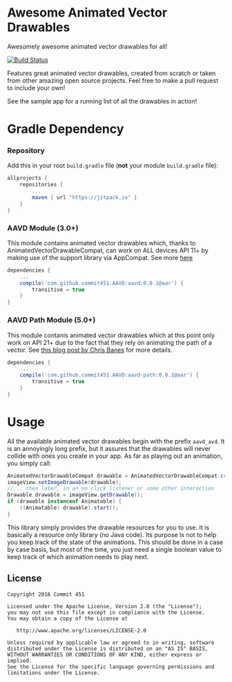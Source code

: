 # Awesome Animated Vector Drawables
Awesomely awesome animated vector drawables for all!

[![Build Status](https://travis-ci.org/Commit451/AAVD.svg?branch=master)](https://travis-ci.org/Commit451/AAVD)

Features great animated vector drawables, created from scratch or taken from other amazing open source projects. Feel free to make a pull request to include your own!

See the sample app for a running list of all the drawables in action!

# Gradle Dependency

### Repository

Add this in your root `build.gradle` file (**not** your module `build.gradle` file):

```gradle
allprojects {
	repositories {
		...
		maven { url "https://jitpack.io" }
	}
}
```

### AAVD Module (3.0+)
This module contains animated vector drawables which, thanks to AnimatedVectorDrawableCompat, can work on ALL devices API 11+ by making use of the support library via AppCompat. See more [here](http://android-developers.blogspot.com/2016/02/android-support-library-232.html)
```gradle
dependencies {
	...
    compile('com.github.commit451.AAVD:aavd:0.0.1@aar') {
        transitive = true
    }
}
```

### AAVD Path Module (5.0+)
This module contanis animated vector drawables which at this point only work on API 21+ due to the fact that they rely on animating the path of a vector. See [this blog post by Chris Banes](https://medium.com/@chrisbanes/appcompat-v23-2-age-of-the-vectors-91cbafa87c88#.gzhzsvkrf) for more details.
```gradle
dependencies {
	...
    compile('com.github.commit451.AAVD:aavd-path:0.0.1@aar') {
        transitive = true
    }
}
```

# Usage
All the available animated vector drawables begin with the prefix `aavd_avd`. It is an annoyingly long prefix, but it assures that the drawables will never collide with ones you create in your app.
As far as playing out an animation, you simply call:
```java
AnimatedVectorDrawableCompat drawable = AnimatedVectorDrawableCompat.create(context, R.drawable.aavd_avd_likes);
imageView.setImageDrawable(drawable);
//... then later, in an on click listener or some other interaction
Drawable drawable = imageView.getDrawable();
if (drawable instanceof Animatable) {
    ((Animatable) drawable).start();
}
```

This library simply provides the drawable resources for you to use. It is basically a resource only library (no Java code). Its purpose is not to help you keep track of the state of the animations. This should be done in a case by case basis, but most of the time, you just need a single boolean value to keep track of which animation needs to play next.

License
--------

    Copyright 2016 Commit 451

    Licensed under the Apache License, Version 2.0 (the "License");
    you may not use this file except in compliance with the License.
    You may obtain a copy of the License at

       http://www.apache.org/licenses/LICENSE-2.0

    Unless required by applicable law or agreed to in writing, software
    distributed under the License is distributed on an "AS IS" BASIS,
    WITHOUT WARRANTIES OR CONDITIONS OF ANY KIND, either express or implied.
    See the License for the specific language governing permissions and
    limitations under the License.
